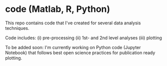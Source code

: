 # code (Matlab, R, Python)
This repo contains code that I've created for several data analysis techniques.

Code includes:
(i) pre-processing
(ii) 1st- and 2nd level analyses
(iii) plotting

To be added soon: 
I'm currently working on Python code (Jupyter Notebook) that follows best open science practices for publication ready plotting.





